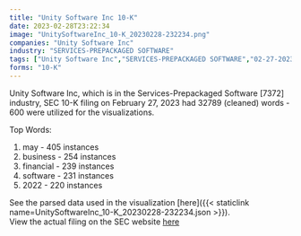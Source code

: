 ```yaml
---
title: "Unity Software Inc 10-K"
date: 2023-02-28T23:22:34
image: "UnitySoftwareInc_10-K_20230228-232234.png"
companies: "Unity Software Inc"
industry: "SERVICES-PREPACKAGED SOFTWARE"
tags: ["Unity Software Inc","SERVICES-PREPACKAGED SOFTWARE","02-27-2023","10-K"]
forms: "10-K"
---
```

Unity Software Inc, which is in the Services-Prepackaged Software [7372] industry, SEC 10-K filing on February 27, 2023 had 32789 (cleaned) words - 600 were utilized for the visualizations.

Top Words:
1. may - 405 instances
2. business - 254 instances
3. financial - 239 instances
4. software - 231 instances
5. 2022 - 220 instances


See the parsed data used in the visualization [here]({{< staticlink name=UnitySoftwareInc_10-K_20230228-232234.json >}}).  
View the actual filing on the SEC website [here](https://www.sec.gov/Archives/edgar/data/1810806/0001810806-23-000016.txt)